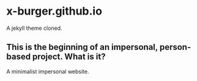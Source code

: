 # x-burger.github.io
A jekyll theme cloned.
## This is the beginning of an impersonal, person-based project. What is it?
A minimalist impersonal website.
